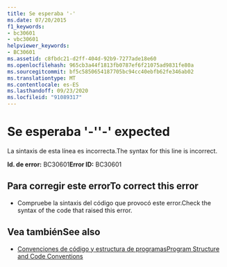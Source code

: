```yaml
---
title: Se esperaba '-'
ms.date: 07/20/2015
f1_keywords:
- bc30601
- vbc30601
helpviewer_keywords:
- BC30601
ms.assetid: c8fbdc21-d2ff-404d-92b9-7277ade18e60
ms.openlocfilehash: 965cb3a44f1813fb0787ef6f21075ad9831fe80a
ms.sourcegitcommit: bf5c5850654187705bc94cc40ebfb62fe346ab02
ms.translationtype: MT
ms.contentlocale: es-ES
ms.lasthandoff: 09/23/2020
ms.locfileid: "91089317"
---
```

# <a name="--expected"></a><span data-ttu-id="456b9-102">Se esperaba '-'</span><span class="sxs-lookup"><span data-stu-id="456b9-102">'-' expected</span></span>

<span data-ttu-id="456b9-103">La sintaxis de esta línea es incorrecta.</span><span class="sxs-lookup"><span data-stu-id="456b9-103">The syntax for this line is incorrect.</span></span>  
  
 <span data-ttu-id="456b9-104">**Id. de error:** BC30601</span><span class="sxs-lookup"><span data-stu-id="456b9-104">**Error ID:** BC30601</span></span>  
  
## <a name="to-correct-this-error"></a><span data-ttu-id="456b9-105">Para corregir este error</span><span class="sxs-lookup"><span data-stu-id="456b9-105">To correct this error</span></span>  
  
- <span data-ttu-id="456b9-106">Compruebe la sintaxis del código que provocó este error.</span><span class="sxs-lookup"><span data-stu-id="456b9-106">Check the syntax of the code that raised this error.</span></span>  
  
## <a name="see-also"></a><span data-ttu-id="456b9-107">Vea también</span><span class="sxs-lookup"><span data-stu-id="456b9-107">See also</span></span>

- [<span data-ttu-id="456b9-108">Convenciones de código y estructura de programas</span><span class="sxs-lookup"><span data-stu-id="456b9-108">Program Structure and Code Conventions</span></span>](../programming-guide/program-structure/program-structure-and-code-conventions.md)
